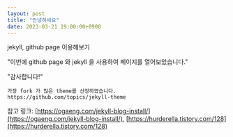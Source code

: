 ```yaml
---
layout: post
title: "안녕하세요"
date: 2023-03-21 19:00:00+0900
---
```


jekyll, github page 이용해보기


"이번에 github page 와 jekyll 을 사용하여 페이지를 열어보았습니다."

"감사합니다!"

````
가장 fork 가 많은 theme를 선정하였습니다.
https://github.com/topics/jekyll-theme
````

참고 링크:  [https://ogaeng.com/jekyll-blog-install/](https://ogaeng.com/jekyll-blog-install/), [https://hurderella.tistory.com/128](https://hurderella.tistory.com/128)
